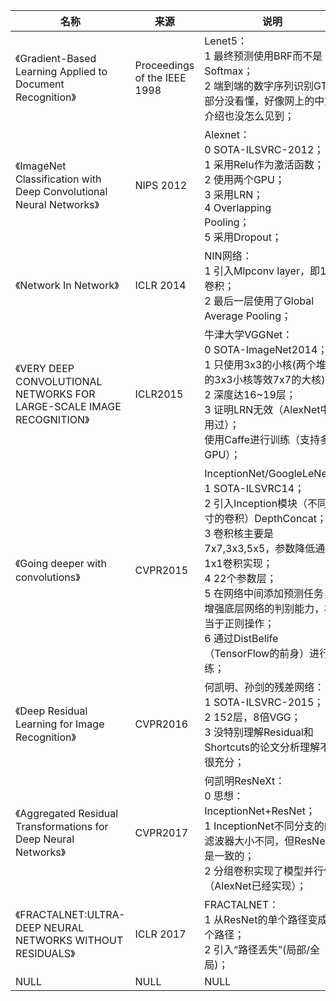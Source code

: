 |名称  |  来源   | 说明  |状态   | 备注  |
|  ----  | ----  |----  | ----  |----  |
| 《Gradient-Based Learning Applied to Document Recognition》| Proceedings of the IEEE 1998|Lenet5：<br/>1 最终预测使用BRF而不是Softmax；<br/>2 端到端的数字序列识别GTN部分没看懂，好像网上的中文介绍也没怎么见到；|NULL |NULL |
| 《ImageNet Classification with Deep Convolutional Neural Networks》 | NIPS 2012 |Alexnet：<br/>0 SOTA-ILSVRC-2012；<br/>1 采用Relu作为激活函数；<br/>2 使用两个GPU；<br/>3 采用LRN；<br/>4 Overlapping<br/> Pooling；<br/>5 采用Dropout；  |NULL |NULL |
| 《Network In Network》| ICLR 2014|NIN网络：<br/>1 引入Mlpconv layer，即1x1卷积；<br/>2 最后一层使用了Global Average Pooling；|NULL |Global average pooling参考：mountain blue：Global average pooling--<Network In Network>
| 《VERY DEEP CONVOLUTIONAL NETWORKS FOR LARGE-SCALE IMAGE RECOGNITION》| ICLR2015|牛津大学VGGNet：<br/>0 SOTA-ImageNet2014；<br/>1 只使用3x3的小核(两个堆叠的3x3小核等效7x7的大核)；<br/>2 深度达16~19层；<br/>3 证明LRN无效（AlexNet中使用过）；<br/>使用Caffe进行训练（支持多卡GPU）；|NULL |NULL |
| 《Going deeper with convolutions》 | CVPR2015 |InceptionNet/GoogleLeNet：<br/>1 SOTA-ILSVRC14；<br/>2 引入Inception模块（不同尺寸的卷积）DepthConcat；<br/>3 卷积核主要是7x7,3x3,5x5，参数降低通过1x1卷积实现；<br/>4 22个参数层；<br/>5 在网络中间添加预测任务，增强底层网络的判别能力，相当于正则操作；<br/>6 通过DistBelife（TensorFlow的前身）进行训练； |NULL |DepthConcat：https://qastack.cn/stats/184823/how-does-the-depthconcat-operation-in-going-deeper-with-convolutions-work |
| 《Deep Residual Learning for Image Recognition》 | CVPR2016 |何凯明、孙剑的残差网络：<br/>1 SOTA-ILSVRC-2015；<br/>2 152层，8倍VGG；<br/>3 没特别理解Residual和Shortcuts的论文分析理解不是很充分； |NULL |Hightway network：Uno Whoiam：https://zhuanlan.zhihu.com/p/66912453 |
| 《Aggregated Residual Transformations for Deep Neural Networks》| CVPR2017|何凯明ResNeXt：<br/>0 思想：InceptionNet+ResNet；<br/>1 InceptionNet不同分支的的滤波器大小不同，但ResNeXt是一致的；<br/>2 分组卷积实现了模型并行化（AlexNet已经实现）；|NULL |NULL |
| 《FRACTALNET:ULTRA-DEEP NEURAL NETWORKS WITHOUT RESIDUALS》| ICLR 2017|FRACTALNET：<br/>1 从ResNet的单个路径变成多个路径；<br/>2 引入“路径丢失”(局部/全局)；|NULL |NULL | | 《Densely Connected Convolutional Networks》 | CVPR2017 |DenseNet：<br/>1 每层的输出直接拼接到下一层，相比于ResNet，不会因为相加操作导致信息丢失； |NULL |NULL |
| NULL  | NULL |NULL |NULL |NULL |

